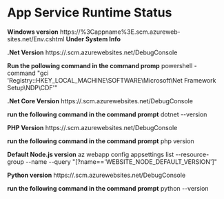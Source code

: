 # App Service Runtime Status

**Windows version**
https://%3Cappname%3E.scm.azureweb-sites.net/Env.cshtml
**Under System Info**

**.Net Version**
 https://<appname>.scm.azurewebsites.net/DebugConsole

 **Run the pollowing command in the command promp**
powershell -command "gci 'Registry::HKEY_LOCAL_MACHINE\SOFTWARE\Microsoft\Net Framework Setup\NDP\CDF'"

**.Net Core Version**
 https://<appname>.scm.azurewebsites.net/DebugConsole

**run the following command in the command prompt**
dotnet --version

**PHP Version**
 https://<appname>.scm.azurewebsites.net/DebugConsole

 **run the following command in the command prompt**
 php version

 **Default Node.js version**
 az webapp config appsettings list --resource-group <groupname> --name <appname> --query "[?name=='WEBSITE_NODE_DEFAULT_VERSION']"

 **Python version**
https://<appname>.scm.azurewebsites.net/DebugConsole

**run the following command in the command prompt**
python --version
